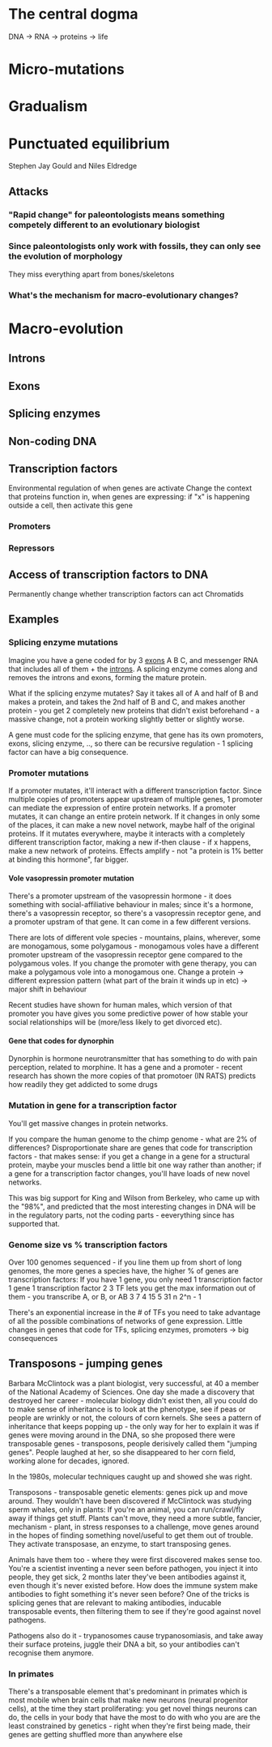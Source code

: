
# The central dogma

DNA -> RNA -> proteins -> life

# Micro-mutations

# Gradualism

# Punctuated equilibrium
Stephen Jay Gould and Niles Eldredge

## Attacks

### "Rapid change" for paleontologists means something competely different to an evolutionary biologist

### Since paleontologists only work with fossils, they can only see the evolution of morphology
They miss everything apart from bones/skeletons

### What's the mechanism for macro-evolutionary changes?

# Macro-evolution

## Introns

## Exons

## Splicing enzymes

## Non-coding DNA

## Transcription factors
Environmental regulation of when genes are activate
Change the context that proteins function in, when genes are expressing: if "x" is happening outside a cell, then activate this gene

### Promoters

### Repressors

## Access of transcription factors to DNA
Permanently change whether transcription factors can act
Chromatids

## Examples
### Splicing enzyme mutations
Imagine you have a gene coded for by 3 [exons](#exons) A B C, and messenger RNA that includes all of them + the [introns](#introns).
A splicing enzyme comes along and removes the introns and exons, forming the mature protein.

What if the splicing enzyme mutates?
Say it takes all of A and half of B and makes a protein, and takes the 2nd half of B and C, and makes another protein - you get 2 completely new proteins that didn't exist beforehand - a massive change, not a protein working slightly better or slightly worse.

A gene must code for the splicing enzyme, that gene has its own promoters, exons, slicing enzyme, .., so there can be recursive regulation - 1 splicing factor can have a big consequence.

### Promoter mutations
If a promoter mutates, it'll interact with a different transcription factor.
Since multiple copies of promoters appear upstream of multiple genes, 1 promoter can mediate the expression of entire protein networks.
If a promoter mutates, it can change an entire protein network. If it changes in only some of the places, it can make a new novel network, maybe half of the original proteins.
If it mutates everywhere, maybe it interacts with a completely different transcription factor, making a new if-then clause - if x happens, make a new network of proteins.
Effects amplify - not "a protein is 1% better at binding this hormone", far bigger.

#### Vole vasopressin promoter mutation
There's a promoter upstream of the vasopressin hormone - it does something with social-affiliative behaviour in males; since it's a hormone, there's a vasopressin receptor, so there's a vasopressin receptor gene, and a promoter upstram of that gene. It can come in a few different versions.

There are lots of different vole species - mountains, plains, wherever, some are monogamous, some polygamous - monogamous voles have a different promoter upstream of the vasopressin receptor gene compared to the polygamous voles.
If you change the promoter with gene therapy, you can make a polygamous vole into a monogamous one.
Change a protein -> different expression pattern (what part of the brain it winds up in etc) -> major shift in behaviour

Recent studies have shown for human males, which version of that promoter you have gives you some predictive power of how stable your social relationships will be (more/less likely to get divorced etc).

#### Gene that codes for dynorphin
Dynorphin is hormone neurotransmitter that has something to do with pain perception, related to morphine.
It has a gene and a promoter - recent research has shown the more copies of that promotoer (IN RATS) predicts how readily they get addicted to some drugs

### Mutation in gene for a transcription factor
You'll get massive changes in protein networks.

If you compare the human genome to the chimp genome - what are 2% of differences?
Disproportionate share are genes that code for transcription factors - that makes sense: if you get a change in a gene for a structural protein, maybe your muscles bend a little bit one way rather than another; if a gene for a transcription factor changes, you'll have loads of new novel networks.

This was big support for King and Wilson from Berkeley, who came up with the "98%", and predicted that the most interesting changes in DNA will be in the regulatory parts, not the coding parts - eeverything since has supported that.

### Genome size vs % transcription factors

Over 100 genomes sequenced - if you line them up from short of long genomes, the more genes a species have, the higher % of genes are transcription factors:
If you have 1 gene, you only need 1 transcription factor
1 gene    1 transcription factor
2         3 TF lets you get the max information out of them - you transcribe A, or B, or AB
3         7
4         15
5         31
n         2^n - 1

There's an exponential increase in the # of TFs you need to take advantage of all the possible combinations of networks of gene expression.
Little changes in genes that code for TFs, splicing enzymes, promoters -> big consequences

## Transposons - jumping genes
Barbara McClintock was a plant biologist, very successful, at 40 a member of the National Academy of Sciences.
One day she made a discovery that destroyed her career - molecular biology didn't exist then, all you could do to make sense of inheritance is to look at the phenotype, see if peas or people are wrinkly or not, the colours of corn kernels.
She sees a pattern of inheritance that keeps popping up - the only way for her to explain it was if genes were moving around in the DNA, so she proposed there were transposable genes - transposons, people derisively called them "jumping genes".
People laughed at her, so she disappeared to her corn field, working alone for decades, ignored.

In the 1980s, molecular techniques caught up and showed she was right.

Transposons - transposable genetic elements: genes pick up and move around.
They wouldn't have been discovered if McClintock was studying sperm whales, only in plants:
If you're an animal, you can run/crawl/fly away if things get stuff.
Plants can't move, they need a more subtle, fancier, mechanism - plant, in stress responses to a challenge, move genes around in the hopes of finding something novel/useful to get them out of trouble.
They activate transposase, an enzyme, to start transposing genes.

Animals have them too - where they were first discovered makes sense too.
You're a scientist inventing a never seen before pathogen, you inject it into people, they get sick, 2 months later they've been antibodies against it, even though it's never existed before.
How does the immune system make antibodies to fight something it's never seen before? One of the tricks is splicing genes that are relevant to making antibodies, inducable transposable events, then filtering them to see if they're good against novel pathogens.

Pathogens also do it - trypanosomes cause trypanosomiasis, and take away their surface proteins, juggle their DNA a bit, so your antibodies can't recognise them anymore.

### In primates
There's a transposable element that's predominant in primates which is most mobile when brain cells that make new neurons (neural progenitor cells), at the time they start proliferating: you get novel things neurons can do, the cells in your body that have the most to do with who you are are the least constrained by genetics - right when they're first being made, their genes are getting shuffled more than anywhere else


 

